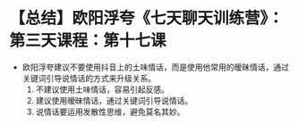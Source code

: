 # 【总结】欧阳浮夸《七天聊天训练营》：第三天课程：第十七课

-   欧阳浮夸建议不要使用抖音上的土味情话，而是使用他常用的暧昧情话，通过关键词引导说情话的方式来升级关系。
    1.  不建议使用土味情话，容易引起反感。
    2.  建议使用暧昧情话，通过关键词引导说情话。
    3.  说情话要运用发散性思维，避免莫名其妙。